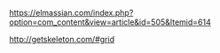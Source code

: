 https://elmassian.com/index.php?option=com_content&view=article&id=505&Itemid=614


http://getskeleton.com/#grid

